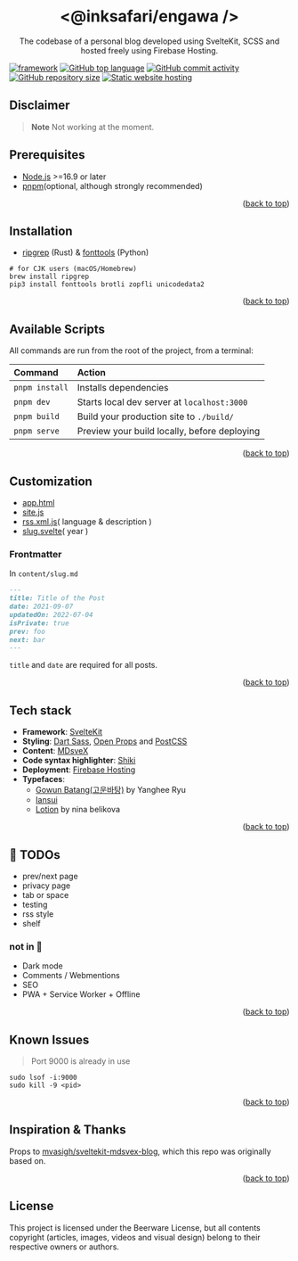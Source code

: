 <div align="center">
  <h1 align="center">
    &#60;@inksafari/engawa  &#47;&#62;
  </h1>
  <p align="center">
    The codebase of a personal blog developed using SvelteKit, SCSS and hosted freely using Firebase Hosting.
    <!--
    Available rendered at https://example.com.
    <br />
    <br />
    <a href="https://example.com">View Demo</a>
    ·
    <a href="https://github.com/inksafari/engawa/issues">Report Bug</a>
    ·
    -->
  </p>
</div>

[![framework][framework-badge]][svelte-url]
[![GitHub top language][lang-badge]][repo-url]
[![GitHub commit activity][activity-badge]][activity]
[![GitHub repository size][size-badge]][repo-url]
[![Static website hosting][hosting-badge]][hosting-url]

## Disclaimer
> **Note**
> Not working at the moment.

## Prerequisites
- [Node.js](https://nodejs.org) >=16.9 or later
- [pnpm](https://pnpm.io/)(optional, although strongly recommended)

<p align="right">(<a href="#top">back to top</a>)</p>

## Installation
- [ripgrep](https://github.com/BurntSushi/ripgrep) (Rust) & [fonttools](https://github.com/fonttools/fonttools) (Python)

```
# for CJK users (macOS/Homebrew)
brew install ripgrep
pip3 install fonttools brotli zopfli unicodedata2
```

<p align="right">(<a href="#top">back to top</a>)</p>

## Available Scripts
All commands are run from the root of the project, from a terminal:

| Command         | Action                                       |
|:----------------|:-------------------------------------------- |
| `pnpm install`  | Installs dependencies                        |
| `pnpm dev`      | Starts local dev server at `localhost:3000`  |
| `pnpm build`    | Build your production site to `./build/`     |
| `pnpm serve`    | Preview your build locally, before deploying |

<p align="right">(<a href="#top">back to top</a>)</p>

## Customization
- [app.html](https://github.com/inksafari/engawa/blob/main/src/app.html)
- [site.js](https://github.com/inksafari/engawa/blob/main/src/site.js)
- [rss.xml.js](https://github.com/inksafari/engawa/blob/main/src/routes/rss.xml.js)( language & description )
- [slug.svelte](https://github.com/inksafari/engawa/blob/main/src/routes/%5Bslug%5D.svelte)( year )

### Frontmatter
In `content/slug.md`

```md
---
title: Title of the Post
date: 2021-09-07
updatedOn: 2022-07-04
isPrivate: true
prev: foo
next: bar
---
```
`title` and `date` are required for all posts.

<p align="right">(<a href="#top">back to top</a>)</p>

## Tech stack
- **Framework**: [SvelteKit][svelte-url]
- **Styling**: [Dart Sass](https://sass-lang.com/), [Open Props](https://open-props.style/) and [PostCSS](https://postcss.org/)
- **Content**: [MDsveX](https://mdsvex.pngwn.io/docs)
- **Code syntax highlighter**: [Shiki](https://shikijs.github.io/twoslash/)
- **Deployment**: [Firebase Hosting][hosting-url]
- **Typefaces**:
  - [Gowun Batang(고운바탕)](https://github.com/yangheeryu/Gowun-Batang) by Yanghee Ryu
  - [Iansui](https://github.com/ButTaiwan/iansui)
  - [Lotion](https://font.nina.coffee/) by nina belikova

<p align="right">(<a href="#top">back to top</a>)</p>

## 📌 TODOs
- prev/next page
- privacy page
- tab or space
- testing
- rss style
- shelf

### not in 📝
- Dark mode
- Comments / Webmentions
- SEO
- PWA + Service Worker + Offline

<p align="right">(<a href="#top">back to top</a>)</p>

## Known Issues
> Port 9000 is already in use

```
sudo lsof -i:9000
sudo kill -9 <pid>
```

<p align="right">(<a href="#top">back to top</a>)</p>

## Inspiration & Thanks
Props to [mvasigh/sveltekit-mdsvex-blog](https://github.com/mvasigh/sveltekit-mdsvex-blog), which this repo was originally based on.

<p align="right">(<a href="#top">back to top</a>)</p>

## License
This project is licensed under the Beerware License, but all contents copyright (articles, images, videos and visual design) belong to their respective owners or authors.

<!--
> **Warning**
> 網站樣式從各處抄抄縫補，我不知道為什麼可以動，哪裡有問題也看不出來，更不知道要怎麼修。
> 請不要直接複製，斟酌參考，謝謝。
-->

<!-- MARKDOWN LINKS & IMAGES -->
[framework-badge]: https://img.shields.io/badge/framework-SvelteKit-orange.svg?style=for-the-badge&logo=svelte&logoColor=white&labelColor=111b27
[svelte-url]: https://kit.svelte.dev
[activity-badge]: https://img.shields.io/github/commit-activity/m/inksafari/engawa.svg?style=for-the-badge&logo=github&color=%2300a8ff&labelColor=111b27
[activity]: https://github.com/inksafari/engawa/graphs/commit-activity
[last-commit-badge]: https://img.shields.io/github/last-commit/inksafari/engawa/main.svg?style=for-the-badge&logo=github&labelColor=111b27
[size-badge]: https://img.shields.io/github/repo-size/inksafari/engawa.svg?style=for-the-badge&logo=files&logoColor=FF859D&color=ff69b4&labelColor=111b27
[repo-url]: https://github.com/inksafari/engawa
[lang-badge]: https://img.shields.io/github/languages/top/inksafari/engawa.svg?style=for-the-badge&logo=javascript&color=8372f3&labelColor=111b27
[tloc-badge]: https://tokei.rs/b1/github/inksafari/engawa
[hosting-badge]: https://img.shields.io/badge/Cloud-Firebase_Hosting-informational?style=for-the-badge&logo=firebase&logoColor=white&color=FFCB2B&labelColor=111b27
[hosting-url]: https://firebase.google.com/

<!--
&logoColor=ff3860

https://img.shields.io/badge/Cloud-Firebase_Hosting-informational?style=for-the-badge&logo=firebase&logoColor=FFCB2B&color=d0dae7&labelColor=111b27
 -->
